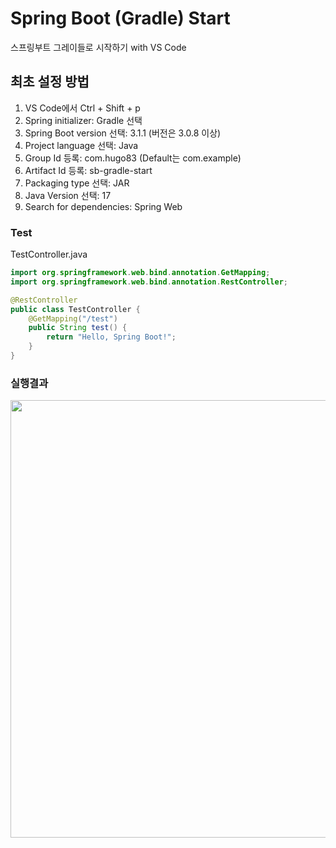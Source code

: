 # Spring Boot (Gradle) Start
스프링부트 그레이들로 시작하기 with VS Code

## 최초 설정 방법
1. VS Code에서 Ctrl + Shift + p
2. Spring initializer: Gradle 선택
3. Spring Boot version 선택: 3.1.1 (버전은 3.0.8 이상)
4. Project language 선택: Java
5. Group Id 등록: com.hugo83 (Default는 com.example)
6. Artifact Id 등록: sb-gradle-start
7. Packaging type 선택: JAR
8. Java Version 선택: 17
9. Search for dependencies: Spring Web

### Test
TestController.java
```java
import org.springframework.web.bind.annotation.GetMapping;
import org.springframework.web.bind.annotation.RestController;

@RestController
public class TestController {
    @GetMapping("/test")
    public String test() {
        return "Hello, Spring Boot!";
    }
}
```

### 실행결과
<img src="https://raw.githubusercontent.com/hugoMGSung/study-springboot/main/Images/springboot000.png" width="700" />